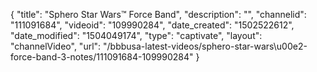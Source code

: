 {
    "title": "Sphero Star Wars&trade; Force Band",
    "description": "",
    "channelid": "111091684",
    "videoid": "109990284",
    "date_created": "1502522612",
    "date_modified": "1504049174",
    "type": "captivate",
    "layout": "channelVideo",
    "url": "\/bbbusa-latest-videos\/sphero-star-wars\u00e2-force-band-3-notes\/111091684-109990284"
}